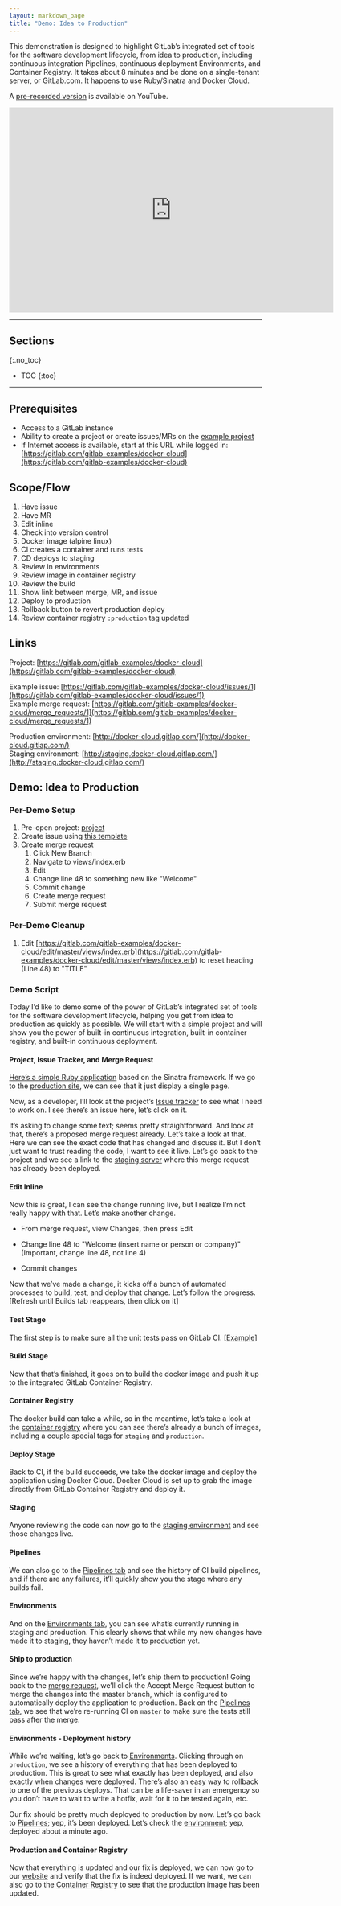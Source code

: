 ```yaml
---
layout: markdown_page
title: "Demo: Idea to Production"
---
```


This demonstration is designed to highlight GitLab’s integrated set of tools for the software development lifecycle, from idea to production, including continuous integration Pipelines, continuous deployment Environments, and Container Registry. It takes about 8 minutes and be done on a single-tenant server, or GitLab.com. It happens to use Ruby/Sinatra and Docker Cloud.

A [pre-recorded version](https://youtu.be/pY4IbEXxxGY) is available on YouTube.

<iframe width="646" height="408" src="https://www.youtube.com/embed/pY4IbEXxxGY" frameborder="0" allowfullscreen></iframe>

----

## Sections
{:.no_toc}

- TOC
{:toc}

----

## Prerequisites
- Access to a GitLab instance
- Ability to create a project or create issues/MRs on the [example project]( https://gitlab.com/gitlab-examples/docker-cloud)
- If Internet access is available, start at this URL while logged in: [https://gitlab.com/gitlab-examples/docker-cloud](https://gitlab.com/gitlab-examples/docker-cloud)

## Scope/Flow

1. Have issue
2. Have MR
3. Edit inline
4. Check into version control
5. Docker image (alpine linux)
6. CI creates a container and runs tests
7. CD deploys to staging
8. Review in environments
9. Review image in container registry
10. Review the build
11. Show link between merge, MR, and issue
12. Deploy to production
14. Rollback button to revert production deploy
13. Review container registry `:production` tag updated

## Links

Project: [https://gitlab.com/gitlab-examples/docker-cloud](https://gitlab.com/gitlab-examples/docker-cloud)

Example issue: [https://gitlab.com/gitlab-examples/docker-cloud/issues/1](https://gitlab.com/gitlab-examples/docker-cloud/issues/1)  
Example merge request: [https://gitlab.com/gitlab-examples/docker-cloud/merge_requests/1](https://gitlab.com/gitlab-examples/docker-cloud/merge_requests/1)

Production environment: [http://docker-cloud.gitlap.com/](http://docker-cloud.gitlap.com/)  
Staging environment: [http://staging.docker-cloud.gitlap.com/](http://staging.docker-cloud.gitlap.com/)

## Demo: Idea to Production

### Per-Demo Setup

1. Pre-open project: [project](https://gitlab.com/gitlab-examples/docker-cloud)
2. Create issue using [this template](https://gitlab.com/gitlab-examples/docker-cloud/issues/new?issue%5Btitle%5D=Change%20page%20heading&issue%5Bdescription%5D=Update%20the%20page%20heading%20with%20something%20more%20meaningful.%0A%0ASource:%20http://docker-cloud.gitlap.com/)
3. Create merge request
   1. Click New Branch
   1. Navigate to views/index.erb
   1. Edit
   1. Change line 48 to something new like "Welcome"
   1. Commit change
   1. Create merge request
   1. Submit merge request

### Per-Demo Cleanup

1. Edit [https://gitlab.com/gitlab-examples/docker-cloud/edit/master/views/index.erb](https://gitlab.com/gitlab-examples/docker-cloud/edit/master/views/index.erb) to reset heading (Line 48) to "TITLE"

### Demo Script

Today I’d like to demo some of the power of GitLab’s integrated set of tools for the software development lifecycle, helping you get from idea to production as quickly as possible. We will start with a simple project and will show you the power of built-in continuous integration, built-in container registry, and built-in continuous deployment.

#### Project, Issue Tracker, and Merge Request

[Here’s a simple Ruby application](https://gitlab.com/gitlab-examples/docker-cloud) based on the Sinatra framework. If we go to the [production site](https://docker-cloud.gitlap.com/), we can see that it just display a single page.

Now, as a developer, I’ll look at the project’s [Issue tracker](https://gitlab.com/gitlab-examples/docker-cloud/issues) to see what I need to work on. I see there’s an issue here, let’s click on it.

It’s asking to change some text; seems pretty straightforward. And look at that, there’s a proposed merge request already. Let’s take a look at that. Here we can see the exact code that has changed and discuss it. But I don’t just want to trust reading the code, I want to see it live. Let’s go back to the project and we see a link to the [staging server](https://staging.docker-cloud.gitlap.com/) where this merge request has already been deployed.

#### Edit Inline

Now this is great, I can see the change running live, but I realize I’m not really happy with that. Let’s make another change.

* From merge request, view Changes, then press Edit

* Change line 48 to "Welcome (insert name or person or company)" (Important, change line 48, not line 4)

* Commit changes

Now that we’ve made a change, it kicks off a bunch of automated processes to build, test, and deploy that change. Let’s follow the progress. [Refresh until Builds tab reappears, then click on it]

#### Test Stage

The first step is to make sure all the unit tests pass on GitLab CI. [[Example](https://gitlab.com/gitlab-examples/docker-cloud/builds/2182762)]

#### Build Stage

Now that that’s finished, it goes on to build the docker image and push it up to the integrated GitLab Container Registry.

#### Container Registry

The docker build can take a while, so in the meantime, let’s take a look at the [container registry](https://gitlab.com/gitlab-examples/docker-cloud/container_registry) where you can see there’s already a bunch of images, including a couple special tags for `staging` and `production`.

#### Deploy Stage

Back to CI, if the build succeeds, we take the docker image and deploy the application using Docker Cloud. Docker Cloud is set up to grab the image directly from GitLab Container Registry and deploy it.

#### Staging

Anyone reviewing the code can now go to the [staging environment](https://staging.docker-cloud.gitlap.com/) and see those changes live.

#### Pipelines

We can also go to the [Pipelines tab](https://gitlab.com/gitlab-examples/docker-cloud/pipelines) and see the history of CI build pipelines, and if there are any failures, it’ll quickly show you the stage where any builds fail.

#### Environments

And on the [Environments tab](https://gitlab.com/gitlab-examples/docker-cloud/environments), you can see what’s currently running in staging and production. This clearly shows that while my new changes have made it to staging, they haven’t made it to production yet.

#### Ship to production

Since we’re happy with the changes, let’s ship them to production! Going back to the [merge request](https://gitlab.com/gitlab-examples/docker-cloud/merge_requests), we’ll click the Accept Merge Request button to merge the changes into the master branch, which is configured to automatically deploy the application to production. Back on the [Pipelines tab](https://gitlab.com/gitlab-examples/docker-cloud/pipelines), we see that we’re re-running CI on `master` to make sure the tests still pass after the merge.

#### Environments - Deployment history

While we’re waiting, let’s go back to [Environments](https://gitlab.com/gitlab-examples/docker-cloud/environments). Clicking through on `production`, we see a history of everything that has been deployed to production. This is great to see what exactly has been deployed, and also exactly when changes were deployed. There’s also an easy way to rollback to one of the previous deploys. That can be a life-saver in an emergency so you don’t have to wait to write a hotfix, wait for it to be tested again, etc.

Our fix should be pretty much deployed to production by now. Let’s go back to [Pipelines](https://gitlab.com/gitlab-examples/docker-cloud/pipelines); yep, it’s been deployed. Let’s check the [environment](https://gitlab.com/gitlab-examples/docker-cloud/environments); yep, deployed about a minute ago.

#### Production and Container Registry

Now that everything is updated and our fix is deployed, we can now go to our [website](https://docker-cloud.gitlap.com/) and verify that the fix is indeed deployed. If we want, we can also go to the [Container Registry](https://gitlab.com/gitlab-examples/docker-cloud/container_registry) to see that the production image has been updated.
